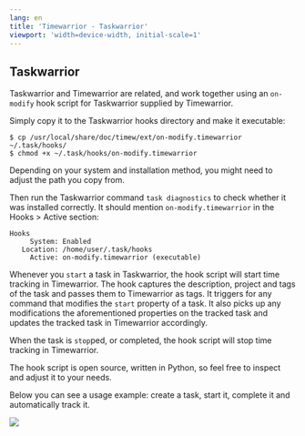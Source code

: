 ```yaml
---
lang: en
title: 'Timewarrior - Taskwarrior'
viewport: 'width=device-width, initial-scale=1'
---
```


## Taskwarrior

Taskwarrior and Timewarrior are related, and work together using an `on-modify` hook script for Taskwarrior supplied by Timewarrior.

Simply copy it to the Taskwarrior hooks directory and make it executable:

    $ cp /usr/local/share/doc/timew/ext/on-modify.timewarrior ~/.task/hooks/
    $ chmod +x ~/.task/hooks/on-modify.timewarrior

Depending on your system and installation method, you might need to adjust the path you copy from.

Then run the Taskwarrior command `task diagnostics` to check whether it was installed correctly.
It should mention `on-modify.timewarrior` in the Hooks > Active section:

    Hooks
         System: Enabled
       Location: /home/user/.task/hooks
         Active: on-modify.timewarrior (executable)

Whenever you `start` a task in Taskwarrior, the hook script will start time tracking in Timewarrior.
The hook captures the description, project and tags of the task and passes them to Timewarrior as tags.
It triggers for any command that modifies the `start` property of a task.
It also picks up any modifications the aforementioned properties on the tracked task and updates the tracked task in Timewarrior accordingly.

When the task is `stop`ped, or completed, the hook script will stop time tracking in Timewarrior.

The hook script is open source, written in Python, so feel free to inspect and adjust it to your needs.

Below you can see a usage example: create a task, start it, complete it and automatically track it.

![](/images/taskwarrior-on-modify-hook-example.png)
